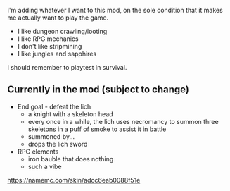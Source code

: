 I'm adding whatever I want to this mod, on the sole condition that it makes me actually want to play the game.

- I like dungeon crawling/looting
- I like RPG mechanics
- I don't like stripmining
- I like jungles and sapphires

I should remember to playtest in survival.

## Currently in the mod (subject to change)

- End goal - defeat the lich
  - a knight with a skeleton head
  - every once in a while, the lich uses necromancy to summon three skeletons in a puff of smoke to assist it in battle
  - summoned by...
  - drops the lich sword
- RPG elements
  - iron bauble that does nothing
  - such a vibe


https://namemc.com/skin/adcc6eab0088f51e
